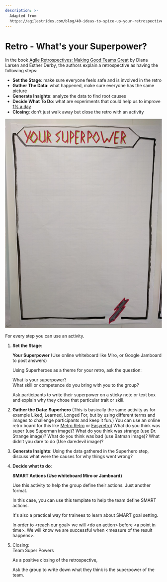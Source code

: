 ```yaml
---
description: >-
  Adapted from
  https://agilestrides.com/blog/40-ideas-to-spice-up-your-retrospective/
---
```


# Retro - What's your Superpower?

In the book [Agile Retrospectives: Making Good Teams Great](https://www.amazon.com/Agile-Retrospectives-Making-Teams-Great/dp/0977616649) by Diana Larsen and Esther Derby, the authors explain a retrospective as having the following steps:

* **Set the Stage**: make sure everyone feels safe and is involved in the retro
* **Gather The Data**: what happened, make sure everyone has the same picture
* **Generate Insights**: analyze the data to find root causes
* **Decide What To Do**: what are experiments that could help us to improve [1% a day](https://agilestrides.com/blog/113-practices-of-extreme-programming-applied-to-management/)
* **Closing**: don’t just walk away but close the retro with an activity

![](../../.gitbook/assets/set-the-stage-your-super-power-1200x1600.jpg)

For every step you can use an activity. 

1. **Set the Stage**:

  
   **Your Superpower** \(Use online whiteboard like Miro, or Google Jamboard to post answers\)

  
   Using Superheroes as a theme for your retro, ask the question:  
  
   What is your superpower?   
   What skill or competence do you bring with you to the group?  
  
   Ask participants to write their superpower on a sticky note or text box and explain why they chose that particular trait or skill.  
  
  

2. **Gather the Data:**  **Superhero** \(This is basically the same activity as for example Liked, Learned, Longed For, but by using different terms and images to challenge participants and keep it fun.\) You can use an online retro board for this like [Metro Retro](https://metroretro.io) or [Easyretro](https://easyretro.io/publicboard/hWBjp6dsAwfq8IR3trAaYhDCcmJ3/4b2b3322-96af-4861-b900-15aad60cc3b6)\)    What do you think was super \(use Superman image\)?   What do you think was strange \(use Dr. Strange image\)?   What do you think was bad \(use Batman image\)?   What didn’t you dare to do \(Use daredevil image\)? 
3. **Generate Insights**:  Using the data gathered in the Superhero step, discuss what were the causes for why things went wrong? 
4. **Decide what to do**:  
  
   **SMART Actions \(Use whiteboard Miro or Jamboard\)**   


   Use this activity to help the group define their actions. Just another format.

   In this case, you can use this template to help the team define SMART actions. 

   It's also a practical way for trainees to learn about SMART goal setting.

  
  
   In order to &lt;reach our goal&gt; we will &lt;do an action&gt; before &lt;a point in time&gt;. We will know we are successful when &lt;measure of the result happens&gt;. 

5. Closing:   
   Team Super Powers

   As a positive closing of the retrospective,

   Ask the group to write down what they think is the superpower of the team. 

